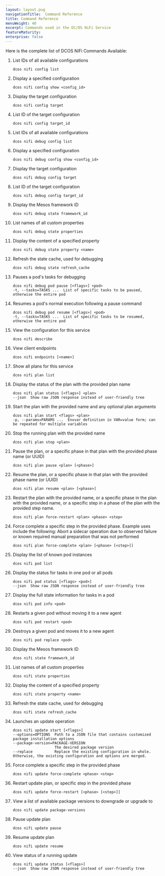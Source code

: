 ```yaml
---
layout: layout.pug
navigationTitle:  Command Reference
title: Command Reference
menuWeight: 40
excerpt: Commands used in the DC/OS NiFi Service
featureMaturity:
enterprise: false
---
```



Here is the complete list of DCOS NiFi Commands Available:

1. List IDs of all available configurations

    ```shell
    dcos nifi config list
    ```
2. Display a specified configuration   

    ```shell
    dcos nifi config show <config_id>
    ```  
3. Display the target configuration    

    ```shell
    dcos nifi config target
    ```
4. List ID of the target configuration      

    ```shell
    dcos nifi config target_id
    ```
5. List IDs of all available configurations     

    ```shell
    dcos nifi debug config list
    ```
6. Display a specified configuration       

    ```shell
    dcos nifi debug config show <config_id>
    ```      
7. Display the target configuration

    ```shell
    dcos nifi debug config target
    ```
8. List ID of the target configuration   

    ```shell
    dcos nifi debug config target_id
    ```
9. Display the Mesos framework ID   

    ```shell
    dcos nifi debug state framework_id
    ```
10. List names of all custom properties  

    ```shell
    dcos nifi debug state properties
    ```
11. Display the content of a specified property      

    ```shell
    dcos nifi debug state property <name>
    ```        
12. Refresh the state cache, used for debugging

    ```shell
    dcos nifi debug state refresh_cache
    ```
13. Pauses a pod's tasks for debugging      

    ```shell
    dcos nifi debug pod pause [<flags>] <pod>           
    -t, --tasks=TASKS ...  List of specific tasks to be paused, otherwise the entire pod
    ```
14. Resumes a pod's normal execution following a pause command

    ```shell
    dcos nifi debug pod resume [<flags>] <pod>         
    -t, --tasks=TASKS ...  List of specific tasks to be resumed, otherwise the entire pod
    ```         
15. View the configuration for this service

    ```shell
    dcos nifi describe
    ```
16. View client endpoints   

    ```shell  
    dcos nifi endpoints [<name>]
    ```
17. Show all plans for this service    

    ```shell  
    dcos nifi plan list
    ```    
18. Display the status of the plan with the provided plan name

    ```shell
    dcos nifi plan status [<flags>] <plan>   
    --json  Show raw JSON response instead of user-friendly tree
    ```    
19. Start the plan with the provided name and any optional plan arguments

    ```shell
    dcos nifi plan start <flags> <plan>
    -p, --params=PARAMS ...  Envvar definition in VAR=value form; can be repeated for multiple variables
    ```      
20. Stop the running plan with the provided name

    ```shell
    dcos nifi plan stop <plan>
    ```          
21. Pause the plan, or a specific phase in that plan with the provided phase name (or UUID)

    ```shell
    dcos nifi plan pause <plan> [<phase>]
    ```               
22. Resume the plan, or a specific phase in that plan with the provided phase name (or UUID)

    ```shell
    dcos nifi plan resume <plan> [<phase>]
    ```    
23. Restart the plan with the provided name, or a specific phase in the plan with the provided name, or a specific step in a              phase of the plan with the provided step name.   

    ```shell
    dcos nifi plan force-restart <plan> <phase> <step>
    ```       
24. Force complete a specific step in the provided phase. Example uses include the following: Abort a sidecar operation due to observed failure or known required manual preparation that was not performed

    ```shell
    dcos nifi plan force-complete <plan> [<phase> [<step>]]
    ```   

25. Display the list of known pod instances                 

    ```shell
    dcos nifi pod list
    ```   

26. Display the status for tasks in one pod or all pods  

    ```shell
    dcos nifi pod status [<flags> <pod>]
    --json  Show raw JSON response instead of user-friendly tree
    ```        

27. Display the full state information for tasks in a pod

    ```shell
    dcos nifi pod info <pod>
    ```      

28. Restarts a given pod without moving it to a new agent

    ```shell
    dcos nifi pod restart <pod>
    ```      
29. Destroys a given pod and moves it to a new agent  

    ```shell
    dcos nifi pod replace <pod>
    ```      

30. Display the Mesos framework ID

    ```shell
    dcos nifi state framework_id
    ```  
31. List names of all custom properties

    ```shell
    dcos nifi state properties
    ```  

32. Display the content of a specified property

    ```shell
    dcos nifi state property <name>
    ```   

33. Refresh the state cache, used for debugging     

    ```shell
    dcos nifi state refresh_cache
    ```     
34. Launches an update operation

    ```shell
    dcos nifi update start [<flags>]
    --options=OPTIONS  Path to a JSON file that contains customized package installation options
    --package-version=PACKAGE-VERSION  
                       The desired package version
    --replace          Replace the existing configuration in whole. Otherwise, the existing configuration and options are merged.
    ```     

35. Force complete a specific step in the provided phase

    ```shell
    dcos nifi update force-complete <phase> <step>
    ```         

36. Restart update plan, or specific step in the provided phase

    ```shell
    dcos nifi update force-restart [<phase> [<step>]]
    ```

35. View a list of available package versions to downgrade or upgrade to

    ```shell
    dcos nifi update package-versions
    ```     

36. Pause update plan

    ```shell
    dcos nifi update pause
    ```  
37. Resume update plan

    ```shell
    dcos nifi update resume
    ```  

38. View status of a running update   

    ```shell
    dcos nifi update status [<flags>]
    --json  Show raw JSON response instead of user-friendly tree
    ```               
